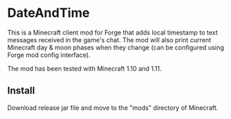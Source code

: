 # DateAndTime

This is a Minecraft client mod for Forge that adds local timestamp to text messages received in the game's chat.
The mod will also print current Minecraft day & moon phases when they change (can be configured using Forge mod config interface).

The mod has been tested with Minecraft 1.10 and 1.11.

## Install
Download release jar file and move to the "mods" directory of Minecraft.

